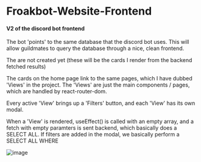 # Froakbot-Website-Frontend

#### V2 of the discord bot frontend

The bot 'points' to the same database that the discord bot uses. This will allow guildmates to query the database through a nice, clean frontend.

The <QueryCards/> are not created yet (these will be the cards I render from the backend fetched results)

The cards on the home page link to the same pages, which I have dubbed 'Views' in the project. The 'Views' are just the main components / pages, which are handled by react-router-dom.

Every active 'View' brings up a 'Filters' button, and each 'View' has its own modal.

When a 'View' is rendered, useEffect() is called with an empty array, and a fetch with empty paramters is sent backend, which basically does a SELECT ALL. If filters are added in the modal, we basically perform a SELECT ALL WHERE

![image](https://github.com/hikemalliday/froakbot-website-frontend/assets/117792777/61e23bf1-26c5-47fe-a67a-f7917694e3fc)
